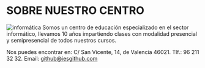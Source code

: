 # SOBRE NUESTRO CENTRO

![informática](images/centro.jpg)
Somos un centro de educación especializado en el sector informático, llevamos 10 años impartiendo clases con modalidad presencial y semipresencial de todos nuestros cursos.


Nos puedes encontrar en:
C/ San Vicente, 14, de Valencia 46021.
Tlf.: 96 211 32 32.
Email: github@iesgithub.com



